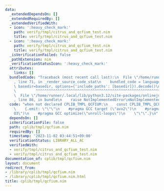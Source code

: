 ```yaml
---
data:
  _extendedDependsOn: []
  _extendedRequiredBy: []
  _extendedVerifiedWith:
  - icon: ':heavy_check_mark:'
    path: verify/tmpl/citrus_and_qcfium_test.nim
    title: verify/tmpl/citrus_and_qcfium_test.nim
  - icon: ':heavy_check_mark:'
    path: verify/tmpl/citrus_and_qcfium_test.nim
    title: verify/tmpl/citrus_and_qcfium_test.nim
  _isVerificationFailed: false
  _pathExtension: nim
  _verificationStatusIcon: ':heavy_check_mark:'
  attributes:
    links: []
  bundledCode: "Traceback (most recent call last):\n  File \"/home/runner/.local/lib/python3.12/site-packages/onlinejudge_verify/documentation/build.py\"\
    , line 71, in _render_source_code_stat\n    bundled_code = language.bundle(stat.path,\
    \ basedir=basedir, options={'include_paths': [basedir]}).decode()\n          \
    \         ^^^^^^^^^^^^^^^^^^^^^^^^^^^^^^^^^^^^^^^^^^^^^^^^^^^^^^^^^^^^^^^^^^^^^^^^^^^^^^^^^\n\
    \  File \"/home/runner/.local/lib/python3.12/site-packages/onlinejudge_verify/languages/nim.py\"\
    , line 86, in bundle\n    raise NotImplementedError\nNotImplementedError\n"
  code: "when not declared CPLIB_TMPL_QCFIUM:\n    const CPLIB_TMPL_QCFIUM* = 1\n\
    \    {.emit: \"\"\"\n    #pragma GCC target (\"avx2\")\n    #pragma GCC optimize(\"\
    O3\")\n    #pragma GCC optimize(\"unroll-loops\")\n    \"\"\".}\n"
  dependsOn: []
  isVerificationFile: false
  path: cplib/tmpl/qcfium.nim
  requiredBy: []
  timestamp: '2023-11-02 03:44:51+09:00'
  verificationStatus: LIBRARY_ALL_AC
  verifiedWith:
  - verify/tmpl/citrus_and_qcfium_test.nim
  - verify/tmpl/citrus_and_qcfium_test.nim
documentation_of: cplib/tmpl/qcfium.nim
layout: document
redirect_from:
- /library/cplib/tmpl/qcfium.nim
- /library/cplib/tmpl/qcfium.nim.html
title: cplib/tmpl/qcfium.nim
---
```

